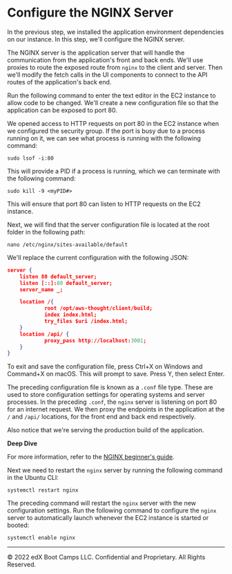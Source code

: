 # Configure the NGINX Server

In the previous step, we installed the application environment dependencies on our instance. In this step, we'll configure the NGINX server.

The NGINX server is the application server that will handle the communication from the application's front and back ends. We'll use proxies to route the exposed route from `nginx` to the client and server. Then we'll modify the fetch calls in the UI components to connect to the API routes of the application's back end.

Run the following command to enter the text editor in the EC2 instance to allow code to be changed. We'll create a new configuration file so that the application can be exposed to port 80.

We opened access to HTTP requests on port 80 in the EC2 instance when we configured the security group. If the port is busy due to a process running on it, we can see what process is running with the following command:

```console
sudo lsof -i:80
```

This will provide a PID if a process is running, which we can terminate with the following command:

```console
sudo kill -9 <myPID#>
```

This will ensure that port 80 can listen to HTTP requests on the EC2 instance.

Next, we will find that the server configuration file is located at the root folder in the following path:

```console
nano /etc/nginx/sites-available/default
```

We'll replace the current configuration with the following JSON:

```json
server {
    listen 80 default_server;
    listen [::]:80 default_server;
    server_name _;

    location /{
            root /opt/aws-thought/client/build;
            index index.html;
            try_files $uri /index.html;
    }
    location /api/ {
            proxy_pass http://localhost:3001;
    }
}
```

To exit and save the configuration file, press Ctrl+X on Windows and Command+X on macOS. This will prompt to save. Press Y, then select Enter.

The preceding configuration file is known as a `.conf` file type. These are used to store configuration settings for operating systems and server processes. In the preceding `.conf`, the `nginx` server is listening on port 80 for an internet request. We then proxy the endpoints in the application at the `/` and `/api/` locations, for the front end and back end respectively.

Also notice that we're serving the production build of the application.

**Deep Dive**

For more information, refer to the [NGINX beginner's guide](http://nginx.org/en/docs/beginners_guide.html).

Next we need to restart the `nginx` server by running the following command in the Ubuntu CLI:

```console
systemctl restart nginx
```

The preceding command will restart the `nginx` server with the new configuration settings. Run the following command to configure the `nginx` server to automatically launch whenever the EC2 instance is started or booted:

```console
systemctl enable nginx
```

---
© 2022 edX Boot Camps LLC. Confidential and Proprietary. All Rights Reserved.